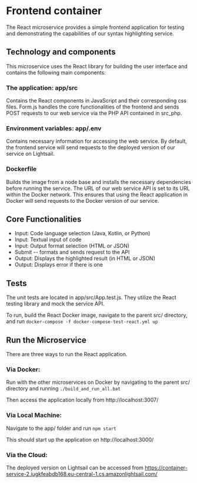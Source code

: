 # Frontend container

The React microservice provides a simple frontend application for testing and
demonstrating the capabilities of our syntax highlighting service.

## Technology and components

This microservice uses the React library for building the user interface and
contains the following main components:

### The application: app/src

Contains the React components in JavaScript and their corresponding css files.
Form.js handles the core functionalities of the frontend and sends POST requests
to our web service via the PHP API contained in src_php.

### Environment variables: app/.env

Contains necessary information for accessing the web service. By default, the
frontend service will send requests to the deployed version of our service on
Lightsail.

### Dockerfile

Builds the image from a node base and installs the necessary dependencies before
running the service. The URL of our web service API is set to its URL within the
Docker network. This ensures that using the React application in Docker will
send requests to the Docker version of our service.

## Core Functionalities

- Input: Code language selection (Java, Kotlin, or Python)
- Input: Textual input of code
- Input: Output format selection (HTML or JSON)
- Submit -- formats and sends request to the API
- Output: Displays the highlighted result (in HTML or JSON)
- Output: Displays error if there is one

## Tests

The unit tests are located in app/src/App.test.js. They utilize the React
testing library and mock the service API.

To run, build the React Docker image, navigate to the parent src/ directory, and
run `docker-compose -f docker-compose-test-react.yml up`

## Run the Microservice

There are three ways to run the React application.

### Via Docker:

Run with the other microservices on Docker by navigating to the parent src/
directory and running `./build_and_run_all.bat`

Then access the application locally from http://localhost:3007/

### Via Local Machine:

Navigate to the app/ folder and run `npm start`

This should start up the application on http://localhost:3000/

### Via the Cloud:

The deployed version on Lightsail can be accessed from
https://container-service-2.iugkfeabdb168.eu-central-1.cs.amazonlightsail.com/
